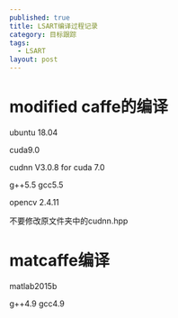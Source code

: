 ```yaml
---
published: true
title: LSART编译过程记录
category: 目标跟踪
tags: 
  - LSART
layout: post
---
```




# modified caffe的编译

ubuntu 18.04

cuda9.0

cudnn V3.0.8 for cuda 7.0

g++5.5 gcc5.5

opencv 2.4.11

不要修改原文件夹中的cudnn.hpp

# matcaffe编译

matlab2015b

g++4.9 gcc4.9

